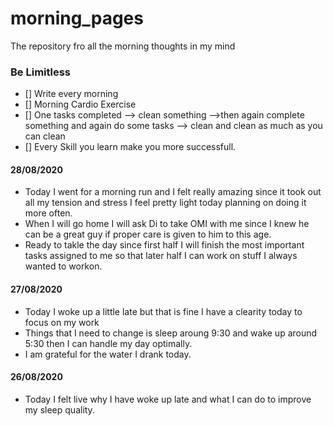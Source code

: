 # morning_pages
The repository fro all the morning thoughts in my mind

### Be Limitless
- [] Write every morning 
- [] Morning Cardio Exercise
- [] One tasks completed --> clean something -->then again complete something and again do some tasks --> clean and clean as much as you can clean
- [] Every Skill you learn make you more successfull.



#### 28/08/2020
* Today I went for a morning run and I felt really amazing since it took out all my tension and stress I feel
  pretty light today planning on doing it more often.
* When I will go home I will ask Di to take OMI with me since I knew he can be a great guy if proper care is given to him to this age.
* Ready to takle the day since first half I will finish the most important tasks assigned to me so that later half I can work on stuff
  I always wanted to workon.

#### 27/08/2020
* Today I woke up a little late but that is fine I have a clearity today to focus on my work
* Things that I need to change is sleep aroung 9:30 and wake up around 5:30 then I can handle my day optimally.
* I am grateful for the water I drank today.

#### 26/08/2020 
* Today I felt live why I have woke up late and what I can do to improve my sleep quality.
